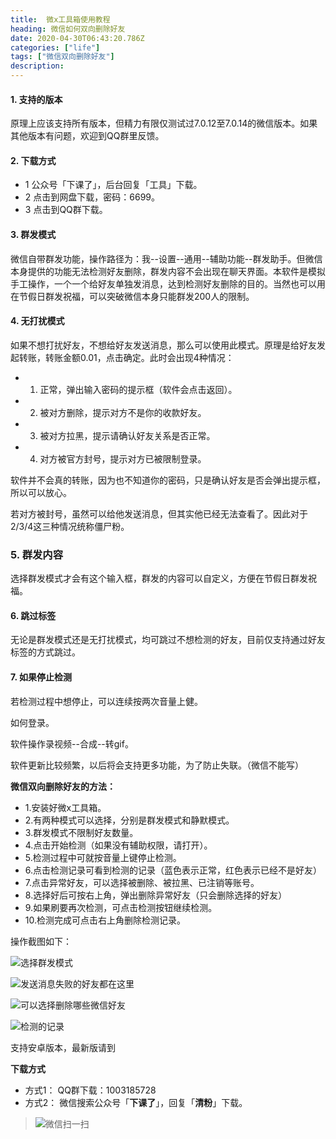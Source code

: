 ```yaml
---
title:  微x工具箱使用教程
heading: 微信如何双向删除好友
date: 2020-04-30T06:43:20.786Z
categories: ["life"]
tags: ["微信双向删除好友"]
description: 
---
```


#### 1. 支持的版本
原理上应该支持所有版本，但精力有限仅测试过7.0.12至7.0.14的微信版本。如果其他版本有问题，欢迎到QQ群里反馈。

#### 2. 下载方式
- 1 公众号「下课了」，后台回复「工具」下载。
- 2 点击到网盘下载，密码：6699。
- 3 点击到QQ群下载。

#### 3. 群发模式
微信自带群发功能，操作路径为：我--设置--通用--辅助功能--群发助手。但微信本身提供的功能无法检测好友删除，群发内容不会出现在聊天界面。本软件是模拟手工操作，一个一个给好友单独发消息，达到检测好友删除的目的。当然也可以用在节假日群发祝福，可以突破微信本身只能群发200人的限制。

#### 4. 无打扰模式
如果不想打扰好友，不想给好友发送消息，那么可以使用此模式。原理是给好友发起转账，转账金额0.01，点击确定。此时会出现4种情况：
- 1. 正常，弹出输入密码的提示框（软件会点击返回）。
- 2. 被对方删除，提示对方不是你的收款好友。
- 3. 被对方拉黑，提示请确认好友关系是否正常。
- 4. 对方被官方封号，提示对方已被限制登录。

软件并不会真的转账，因为也不知道你的密码，只是确认好友是否会弹出提示框，所以可以放心。

若对方被封号，虽然可以给他发送消息，但其实他已经无法查看了。因此对于2/3/4这三种情况统称僵尸粉。

### 5. 群发内容
选择群发模式才会有这个输入框，群发的内容可以自定义，方便在节假日群发祝福。

#### 6. 跳过标签
无论是群发模式还是无打扰模式，均可跳过不想检测的好友，目前仅支持通过好友标签的方式跳过。

#### 7. 如果停止检测
若检测过程中想停止，可以连续按两次音量上健。


如何登录。

软件操作录视频--合成--转gif。

软件更新比较频繁，以后将会支持更多功能，为了防止失联。（微信不能写）


**微信双向删除好友的方法：**  
- 1.安装好微x工具箱。
- 2.有两种模式可以选择，分别是群发模式和静默模式。
- 3.群发模式不限制好友数量。
- 4.点击开始检测（如果没有辅助权限，请打开）。
- 5.检测过程中可就按音量上键停止检测。
- 6.点击检测记录可看到检测的记录（蓝色表示正常，红色表示已经不是好友）
- 7.点击异常好友，可以选择被删除、被拉黑、已注销等账号。
- 8.选择好后可按右上角，弹出删除异常好友（只会删除选择的好友）
- 9.如果刷要再次检测，可点击检测按钮继续检测。
- 10.检测完成可点击右上角删除检测记录。

操作截图如下：

![选择群发模式](https://gitee.com/smile365/blogimg/raw/master/sxy91/1588229579257.png)


![发送消息失败的好友都在这里](https://gitee.com/smile365/blogimg/raw/master/sxy91/1588229606731.png)

![可以选择删除哪些微信好友](https://gitee.com/smile365/blogimg/raw/master/sxy91/1588229662127.png)

![检测的记录](https://gitee.com/smile365/blogimg/raw/master/sxy91/1588229695500.png)


支持安卓版本，最新版请到

**下载方式**  
 - 方式1： QQ群下载：1003185728
 - 方式2： 微信搜索公众号「**下课了**」，回复「**清粉**」下载。   
> ![微信扫一扫](https://gitee.com/smile365/blogimg/raw/master/sxy91/1582087774482.png)



